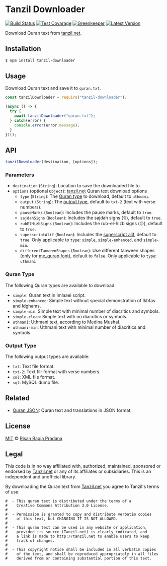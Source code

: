 # Tanzil Downloader

[![Build Status](https://badgen.net/travis/risan/tanzil-downloader)](https://travis-ci.org/risan/tanzil-downloader)
[![Test Covarage](https://badgen.net/codecov/c/github/risan/tanzil-downloader)](https://codecov.io/gh/risan/tanzil-downloader)
[![Greenkeeper](https://badges.greenkeeper.io/risan/tanzil-downloader.svg)](https://greenkeeper.io)
[![Latest Version](https://badgen.net/npm/v/tanzil-downloader)](https://www.npmjs.com/package/tanzil-downloader)

Download Quran text from [tanzil.net](http://tanzil.net).

## Installation

```bash
$ npm install tanzil-downloader
```

## Usage

Download Quran text and save it to `quran.txt`.

```js
const tanzilDownloader = require("tanzil-downloader");

(async () => {
  try {
    await tanzilDownloader("quran.txt");
  } catch(error) {
    console.error(error.message);
  }
})();
```

## API

```js
tanzilDownloader(destination, [options]);
```

### Parameters

* `destination` (`String`): Location to save the downloaded file to.
* `options` (optional `Object`): [tanzil.net](http://tanzil.net) Quran text download options
  * `type` (`String`): The [Quran type](#quran-type) to download, default to `uthmani`.
  * `output` (`String`): The [output type](#output-type), default to `txt-2` (text with verse numbers).
  * `pauseMarks` (`Boolean`): Includes the pause marks, default to `true`.
  * `sajdahSigns` (`Boolean`): Includes the sajdah signs (۩), default to `true`.
  * `rubElHizbSigns` (`Boolean`): Includes the rub-el-hizb signs (۞), default to `true`.
  * `superscriptAlif` (`Boolean`): Includes the [superscript alif](https://en.wikipedia.org/wiki/Dagger_alif), default to `true`. Only applicable to `type`: `simple`, `simple-enhanced`, and `simple-min`.
  * `differentTanweenShapes` (`Boolean`): Use different tanween shapes (only for [me_quran font](http://tanzil.net/docs/me_quran_font)), default to `false`. Only applicable to `type`: `uthmani`

### Quran Type

The following Quran types are available to download:

* `simple`: Quran text in Imlaaei script.
* `simple-enhanced`: Simple text without special demonstration of Ikhfas and Idghams.
* `simple-min`: Simple text with minimal number of diacritics and symbols.
* `simple-clean`: Simple text with no diacritics or symbols.
* `uthmani`: Uthmani text, according to Medina Mushaf.
* `uthmani-min`: Uthmani text with minimal number of diacritics and symbols.

### Output Type

The following output types are available:

* `txt`: Text file format.
* `txt-2`: Text filr format with verse numbers.
* `xml`: XML file format.
* `sql`: MySQL dump file.

## Related

* [Quran JSON](https://github.com/risan/quran-json): Quran text and translations in JSON format.

## License

[MIT](https://github.com/risan/tanzil-downloader/blob/master/LICENSE) © [Risan Bagja Pradana](https://bagja.net)

## Legal

This code is in no way affiliated with, authorized, maintained, sponsored or endorsed by [Tanzil.net](http://tanzil.net) or any of its affiliates or subsidiaries. This is an independent and unofficial library.

By downloading the Quran text from [Tanzil.net](http://tanzil.net) you agree to Tanzil's terms of use:

```
#  - This quran text is distributed under the terms of a
#    Creative Commons Attribution 3.0 License.
#
#  - Permission is granted to copy and distribute verbatim copies
#    of this text, but CHANGING IT IS NOT ALLOWED.
#
#  - This quran text can be used in any website or application,
#    provided its source (Tanzil.net) is clearly indicated, and
#    a link is made to http://tanzil.net to enable users to keep
#    track of changes.
#
#  - This copyright notice shall be included in all verbatim copies
#    of the text, and shall be reproduced appropriately in all files
#    derived from or containing substantial portion of this text.
```
